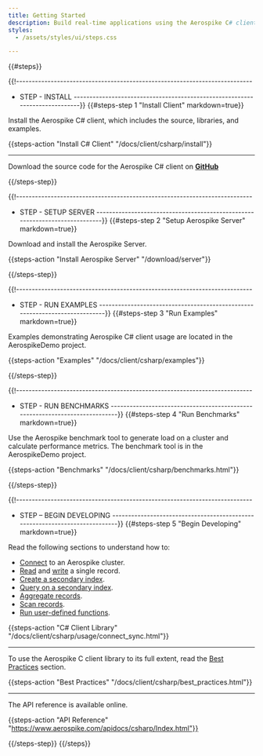 ```yaml
---
title: Getting Started
description: Build real-time applications using the Aerospike C# client APIs with the Aerospike database.
styles:
  - /assets/styles/ui/steps.css

---
```


{{#steps}}

{{!---------------------------------------------------------------------------
  - STEP - INSTALL
  ----------------------------------------------------------------------------}}
{{#steps-step 1 "Install Client" markdown=true}}

Install the Aerospike C# client, which includes the source, libraries, and examples.

  {{steps-action "Install C# Client" "/docs/client/csharp/install"}}

---

Download the source code for the Aerospike C# client on **<a id="github" href="http://github.com/aerospike/aerospike-client-csharp">GitHub <span class="fa fa-github" style="font-size: 1.5em"></span></a>**

{{/steps-step}}


{{!---------------------------------------------------------------------------
  - STEP - SETUP SERVER
  ----------------------------------------------------------------------------}}
{{#steps-step 2 "Setup Aerospike Server" markdown=true}}

Download and install the Aerospike Server.

  {{steps-action "Install Aerospike Server" "/download/server"}}

{{/steps-step}}


{{!---------------------------------------------------------------------------
  - STEP - RUN EXAMPLES
  ----------------------------------------------------------------------------}}
{{#steps-step 3 "Run Examples" markdown=true}}

Examples demonstrating Aerospike C# client usage are located in the AerospikeDemo project.

{{steps-action "Examples" "/docs/client/csharp/examples"}}

{{/steps-step}}

{{!---------------------------------------------------------------------------
  - STEP - RUN BENCHMARKS
  ----------------------------------------------------------------------------}}
{{#steps-step 4 "Run Benchmarks" markdown=true}}

Use the Aerospike benchmark tool to generate load on a cluster and calculate performance metrics. The benchmark tool is in the AerospikeDemo project.

{{steps-action "Benchmarks" "/docs/client/csharp/benchmarks.html"}}

{{/steps-step}}

{{!---------------------------------------------------------------------------
  - STEP – BEGIN DEVELOPING
  ----------------------------------------------------------------------------}}
{{#steps-step 5 "Begin Developing" markdown=true}}

Read the following sections to understand how to:
- [Connect](/docs/client/csharp/usage/connect_sync.html) to an Aerospike cluster.
- [Read](/docs/client/csharp/usage/kvs/read.html) and [write](/docs/client/csharp/usage/kvs/write.html) a single record.
- [Create a secondary index](/docs/client/csharp/usage/query/sindex.html).
- [Query on a secondary index](/docs/client/csharp/usage/query/query.html).
- [Aggregate records](/docs/client/csharp/usage/query/aggregate.html).
- [Scan records](/docs/client/csharp/usage/scan/scan.html).
- [Run user-defined functions](/docs/client/csharp/usage/udf).
 
{{steps-action "C# Client Library" "/docs/client/csharp/usage/connect_sync.html"}}

---

To use the Aerospike C client library to its full extent, read the [Best Practices](/docs/client/csharp/best_practices.html) section.

{{steps-action "Best Practices" "/docs/client/csharp/best_practices.html"}}

---

The API reference is available online.

{{steps-action "API Reference" "https://www.aerospike.com/apidocs/csharp/Index.html"}}

{{/steps-step}}
{{/steps}}
